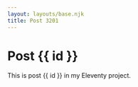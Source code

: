 ```yaml
---
layout: layouts/base.njk
title: Post 3201
---
```


# Post {{ id }}

This is post {{ id }} in my Eleventy project.
